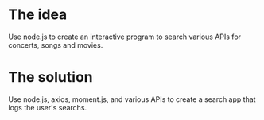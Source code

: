 # The idea
Use node.js to create an interactive program to search various APIs for concerts, songs and movies.

# The solution
Use node.js, axios, moment.js, and various APIs to create a search app that logs the user's searchs.